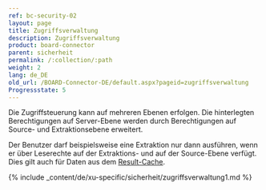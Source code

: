 ```yaml
---
ref: bc-security-02
layout: page
title: Zugriffsverwaltung
description: Zugriffsverwaltung
product: board-connector
parent: sicherheit
permalink: /:collection/:path
weight: 2
lang: de_DE
old_url: /BOARD-Connector-DE/default.aspx?pageid=zugriffsverwaltung
Progressstate: 5
---
```


Die Zugriffsteuerung kann auf mehreren Ebenen erfolgen. Die hinterlegten Berechtigungen auf Server-Ebene werden durch Berechtigungen auf Source- und Extraktionsebene erweitert.

Der Benutzer darf beispielsweise eine Extraktion nur dann ausführen, wenn er über Leserechte auf der Extraktions- und auf der Source-Ebene verfügt. 
Dies gilt auch für Daten aus dem [Result-Cache](../erste-schritte/allgemeine-einstellungen#misc-tab).

{% include _content/de/xu-specific/sicherheit/zugriffsverwaltung1.md %}